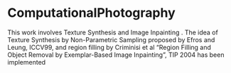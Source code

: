 # ComputationalPhotography

This work involves Texture Synthesis and Image Inpainting . The idea of Texture Synthesis by Non-Parametric
Sampling proposed by Efros and Leung, ICCV99, and region filling by Criminisi et al “Region Filling and Object 
Removal by Exemplar-Based Image Inpainting”, TIP 2004 has been implemented
